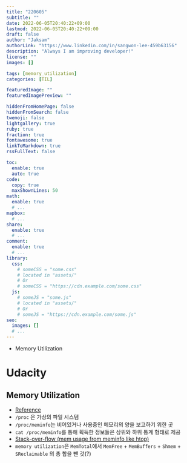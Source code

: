 ```yaml
---
title: "220605"
subtitle: ""
date: 2022-06-05T20:40:22+09:00
lastmod: 2022-06-05T20:40:22+09:00
draft: false
author: "Jaksam"
authorLink: "https://www.linkedin.com/in/sangwon-lee-459b63156"
description: "Always I am improving developer!"
license: ""
images: []

tags: [memory_utilization]
categories: [TIL]

featuredImage: ""
featuredImagePreview: ""

hiddenFromHomePage: false
hiddenFromSearch: false
twemoji: false
lightgallery: true
ruby: true
fraction: true
fontawesome: true
linkToMarkdown: true
rssFullText: false

toc:
  enable: true
  auto: true
code:
  copy: true
  maxShownLines: 50
math:
  enable: true
  # ...
mapbox:
  # ...
share:
  enable: true
  # ...
comment:
  enable: true
  # ...
library:
  css:
    # someCSS = "some.css"
    # located in "assets/"
    # Or
    # someCSS = "https://cdn.example.com/some.css"
  js:
    # someJS = "some.js"
    # located in "assets/"
    # Or
    # someJS = "https://cdn.example.com/some.js"
seo:
  images: []
  # ...
---
```


* Memory Utilization
<!--more-->
# Udacity
## Memory Utilization
* [Reference](https://www.thegeekdiary.com/understanding-proc-meminfo-file-analyzing-memory-utilization-in-linux/)
* `/proc` 은 가상의 파일 시스템
* `/proc/meminfo`는 비어있거나 사용중인 메모리의 양을 보고하기 위한 곳
* `cat /proc/meminfo`를 통해 획득한 정보들은 상위와 하위 통계 형태로 제공
* [Stack-over-flow (mem usage from meminfo like htop)](https://stackoverflow.com/questions/41224738/how-to-calculate-system-memory-usage-from-proc-meminfo-like-htop/41251290#41251290)
* `memory utilization`은 `MemTotal`에서 `MemFree` + `MemBuffers` + `Shmem` + `SReclaimable` 의 총 합을 뺀 것(?)

